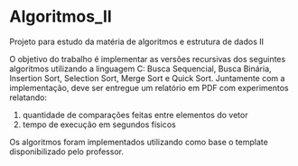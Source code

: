# Algoritmos_II
Projeto para estudo da matéria de algoritmos e estrutura de dados II

O objetivo do trabalho é implementar as versões recursivas dos seguintes algoritmos utilizando a linguagem C: Busca Sequencial, Busca Binária, Insertion Sort, Selection Sort, Merge Sort e Quick Sort.
Juntamente com a implementação, deve ser entregue um relatório em PDF com experimentos relatando:
1. quantidade de comparações feitas entre elementos do vetor
2. tempo de execução em segundos físicos

Os algoritmos foram implementados utilizando como base o template disponibilizado pelo professor.